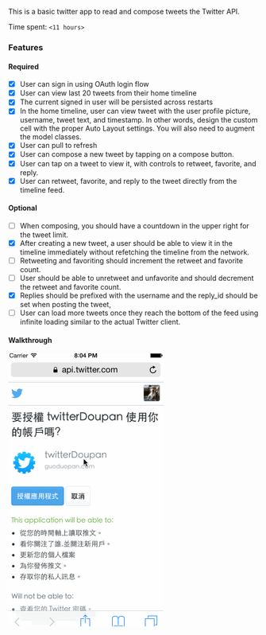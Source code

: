 This is a basic twitter app to read and compose tweets the Twitter API.

Time spent: `<11 hours>`

### Features

#### Required

  - [x] User can sign in using OAuth login flow
  - [x] User can view last 20 tweets from their home timeline
  - [x] The current signed in user will be persisted across restarts
  - [x] In the home timeline, user can view tweet with the user profile picture, username, tweet text, and timestamp. In other words, design the custom cell with the proper Auto Layout settings. You will also need to augment the model classes.
  - [x] User can pull to refresh
  - [x] User can compose a new tweet by tapping on a compose button.
  - [x] User can tap on a tweet to view it, with controls to retweet, favorite, and reply.
  - [x] User can retweet, favorite, and reply to the tweet directly from the timeline feed.

#### Optional
  - [ ] When composing, you should have a countdown in the upper right for the tweet limit.
  - [x] After creating a new tweet, a user should be able to view it in the timeline immediately without refetching the timeline from the network.
  - [ ] Retweeting and favoriting should increment the retweet and favorite count.
  - [ ] User should be able to unretweet and unfavorite and should decrement the retweet and favorite count.
  - [x] Replies should be prefixed with the username and the reply_id should be set when posting the tweet,
  - [ ] User can load more tweets once they reach the bottom of the feed using infinite loading similar to the actual Twitter client.

#### Walkthrough
![Video Walkthrough](walkthrough.gif)
